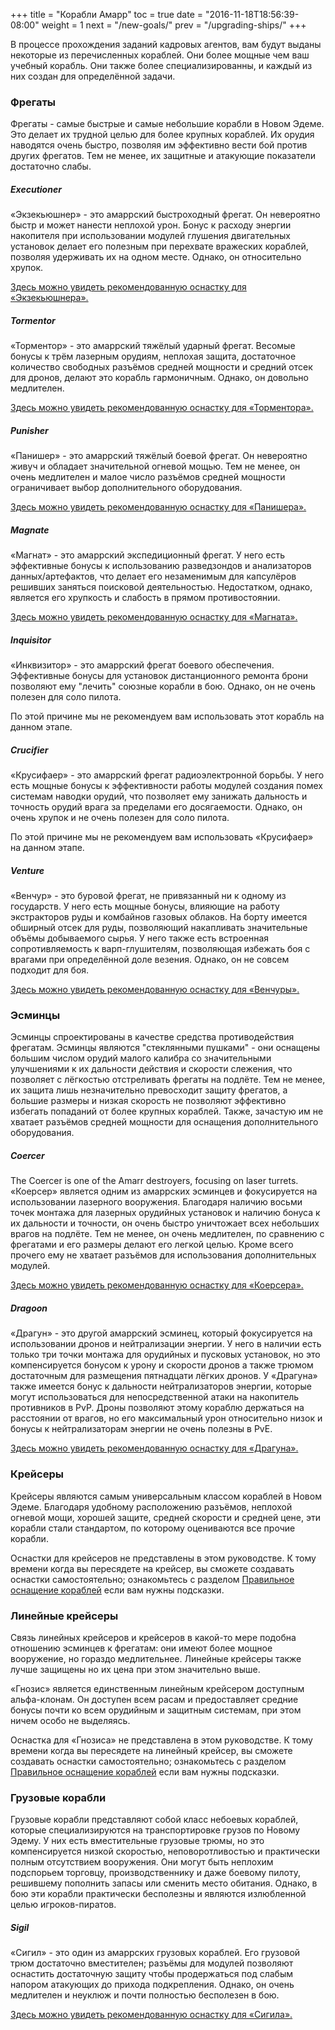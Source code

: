 +++
title = "Корабли Амарр"
toc = true
date = "2016-11-18T18:56:39-08:00"
weight = 1
next = "/new-goals/"
prev = "/upgrading-ships/"
+++

В процессе прохождения заданий кадровых агентов, вам будут выданы некоторые из перечисленных кораблей.
Они более мощные чем ваш учебный корабль.
Они также более специализированны, и каждый из них создан для определённой задачи.

### Фрегаты

Фрегаты - самые быстрые и самые небольшие корабли в Новом Эдеме.
Это делает их трудной целью для более крупных кораблей.
Их орудия наводятся очень быстро, позволяя им эффективно вести бой против других фрегатов.
Тем не менее, их защитные и атакующие показатели достаточно слабы.

##### Executioner

«Экзекьюшнер» - это амаррский быстроходный фрегат.
Он невероятно быстр и может нанести неплохой урон.
Бонус к расходу энергии накопителя при использовании модулей глушения двигательных установок 
делает его полезным при перехвате вражеских кораблей, позволяя удерживать их на одном месте.
Однако, он относительно хрупок.

[Здесь можно увидеть рекомендованную оснастку для «Экзекьюшнера».](/upgrading-ships/amarr/executioner/)

##### Tormentor

«Торментор» - это амаррский тяжёлый ударный фрегат.
Весомые бонусы к трём лазерным орудиям, неплохая защита, достаточное 
количество свободных разъёмов средней мощности и средний отсек для дронов, 
делают это корабль гармоничным.
Однако, он довольно медлителен.

[Здесь можно увидеть рекомендованную оснастку для «Торментора».](/upgrading-ships/amarr/tormentor/)

##### Punisher

«Панишер» - это амаррский тяжёлый боевой фрегат.
Он невероятно живуч и обладает значительной огневой мощью.
Тем не менее, он очень медлителен и малое число разъёмов средней мощности 
ограничивает выбор дополнительного оборудования.

[Здесь можно увидеть рекомендованную оснастку для «Панишера».](/upgrading-ships/amarr/punisher/)

##### Magnate

«Магнат» - это амаррский экспедиционный фрегат.
У него есть эффективные бонусы к использованию разведзондов и анализаторов данных/артефактов,
что делает его незаменимым для капсулёров решивших заняться поисковой деятельностью.
Недостатком, однако, является его хрупкость и слабость в прямом противостоянии.

[Здесь можно увидеть рекомендованную оснастку для «Магната».](/upgrading-ships/amarr/magnate/)

##### Inquisitor

«Инквизитор» - это амаррский фрегат боевого обеспечения.
Эффективные бонусы для установок дистанционного ремонта брони позволяют 
ему "лечить" союзные корабли в бою.
Однако, он не очень полезен для соло пилота.

По этой причине мы не рекомендуем вам использовать этот корабль на данном этапе. 

##### Crucifier

«Крусифаер» - это амаррский фрегат радиоэлектронной борьбы.
У него есть мощные бонусы к эффективности работы модулей создания помех системам наводки орудий, что позволяет ему 
занижать дальность и точность орудий врага за пределами его досягаемости.
Однако, он очень хрупок и не очень полезен для соло пилота.

По этой причине мы не рекомендуем вам использовать «Крусифаер» на данном этапе. 

##### Venture

«Венчур» - это буровой фрегат, не привязанный ни к одному из государств.
У него есть мощные бонусы, влияющие на работу экстракторов руды и комбайнов газовых облаков.
На борту имеется обширный отсек для руды, позволяющий накапливать значительные объёмы добываемого сырья.
У него также есть встроенная сопротивляемость к варп-глушителям, позволяющая избежать боя с врагами при определённой доле везения.
Однако, он не совсем подходит для боя.

[Здесь можно увидеть рекомендованную оснастку для «Венчуры».](/upgrading-ships/amarr/venture/)

### Эсминцы

Эсминцы спроектированы в качестве средства противодействия фрегатам.
Эсминцы являются "стеклянными пушками" - они оснащены большим числом орудий малого калибра 
со значительными улучшениями к их дальности действия и скорости слежения, что позволяет с лёгкостью 
отстреливать фрегаты на подлёте.
Тем не менее, их защита лишь незначительно превосходит защиту фрегатов, а большие размеры и низкая скорость не позволяют 
эффективно избегать попаданий от более крупных кораблей. Также, зачастую им не хватает разъёмов средней мощности для оснащения 
дополнительного оборудования.

##### Coercer

The Coercer is one of the Amarr destroyers, focusing on laser turrets.
«Коерсер» является одним из амаррских эсминцев и фокусируется на использовании лазерного вооружения.
Благодаря наличию восьми точек монтажа для лазерных орудийных установок и наличию 
бонуса к их дальности и точности, он очень быстро уничтожает всех небольших врагов на подлёте. 
Тем не менее, он очень медлителен, по сравнению с фрегатами и его размеры делают его легкой целью.
Кроме всего прочего ему не хватает разъёмов для использования дополнительных модулей.

[Здесь можно увидеть рекомендованную оснастку для «Коерсера».](/upgrading-ships/amarr/coercer/)

##### Dragoon

«Драгун» - это другой амаррский эсминец, который фокусируется на использовании дронов и нейтрализации энергии. 
У него в наличии есть только три точки монтажа для орудийных и пусковых установок, но это компенсируется бонусом к урону 
и скорости дронов а также трюмом достаточным для размещения пятнадцати лёгких дронов.
У «Драгуна» также имеется бонус к дальности нейтрализаторов энергии, которые могут использоваться для 
непосредственной атаки на накопитель противников в PvP.
Дроны позволяют этому кораблю держаться на расстоянии от врагов, но его максимальный урон относительно низок и 
бонусы к нейтрализаторам энергии не очень полезны в PvE.

[Здесь можно увидеть рекомендованную оснастку для «Драгуна».](/upgrading-ships/amarr/dragoon/)

### Крейсеры

Крейсеры являются самым универсальным классом кораблей в Новом Эдеме. 
Благодаря удобному расположению разъёмов, неплохой огневой мощи, хорошей защите, средней скорости и 
средней цене, эти корабли стали стандартом, по которому оцениваются все прочие корабли.
 
Оснастки для крейсеров не представлены в этом руководстве. К тому времени когда вы пересядете на крейсер,
вы сможете создавать оснастки самостоятельно; ознакомьтесь с разделом
[Правильное оснащение кораблей](/reference/fitting/) если вам нужны подсказки.

### Линейные крейсеры

Связь линейных крейсеров и крейсеров в какой-то мере подобна отношению эсминцев к фрегатам:
они имеют более мощное вооружение, но гораздо медлительнее. Линейные крейсеры также лучше 
защищены но их цена при этом значительно выше.

«Гнозис» является единственным линейным крейсером доступным альфа-клонам.
Он доступен всем расам и предоставляет средние бонусы почти ко всем орудийным и защитным системам, 
при этом ничем особо не выделяясь.

Оснастка для «Гнозиса» не представлена в этом руководстве. К тому времени когда вы пересядете на линейный крейсер,
вы сможете создавать оснастки самостоятельно; ознакомьтесь с разделом
[Правильное оснащение кораблей](/reference/fitting/) если вам нужны подсказки.

### Грузовые корабли

Грузовые корабли представляют собой класс небоевых кораблей, которые специализируются на транспортировке грузов по Новому Эдему.
У них есть вместительные грузовые трюмы, но это компенсируется низкой скоростью, неповоротливостью и практически полным отсутствием вооружения.
Они могут быть неплохим подспорьем торговцу, производственнику и даже боевому пилоту, решившему пополнить запасы или сменить место обитания.
Однако, в бою эти корабли практически бесполезны и являются излюбленной целью игроков-пиратов.

##### Sigil

«Сигил» - это один из амаррских грузовых кораблей.
Его грузовой трюм достаточно вместителен; разъёмы для модулей позволяют оснастить достаточную защиту 
чтобы продержаться под слабым напором атакующих до прихода подкрепления.
Однако, он очень медлителен и неуклюж и почти полностью бесполезен в бою.

[Здесь можно увидеть рекомендованную оснастку для «Сигила».](/upgrading-ships/amarr/sigil/)
